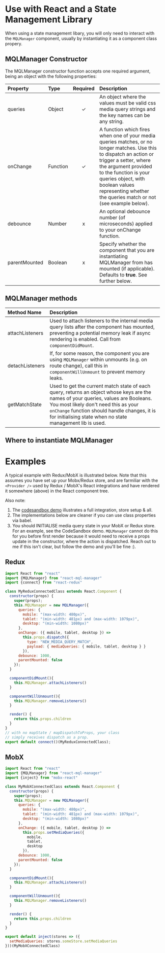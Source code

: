 # Use with React and a State Management Library
When using a state management libary, you will only need to interact with the `MQLManager` component, usually
by instantiating it as a component class propery.

## MQLManager Constructor
The MQLManager constructor function accepts one required argument, being an object with the following properties:

| Property | Type | Required | Description |
|:---|:---|:---:|:---|
| queries | Object | ✓ | An object where the values must be valid css media query strings and the key names can be any string. |
| onChange | Function | ✓ | A function which fires when one of your media queries matches, or no longer matches. Use this to dispatch an action or trigger a setter, where the argument provided to the function is your queries object, with boolean values representing whether the queries match or not (see example below).|
| debounce | Number | x | An optional debounce number (of microseconds) applied to your onChange function. | 
| parentMounted | Boolean | x | Specify whether the component that you are instantiating MQLManager from has mounted (if applicable). Defaults to **true**. See further below. 

## MQLManager methods
| Method Name | Description |
|:---|:---|
| attachListeners | Used to attach listeners to the internal media query lists after the component has mounted, preventing a potential memory leak if async rendering is enabled. Call from `componentDidMount`. 
| detachListeners | If, for some reason, the component you are using `MQLManager` within unmounts (e.g. on route change), call this in `componentWillUnmount` to prevent memory leaks.
| getMatchState | Used to get the current match state of each query, returns an object whose keys are the names of your queries, values are Booleans. You most likely don't need this as your `onChange` function should handle changes, it is for initialising state when no state management lib is used.  

## Where to instantiate MQLManager

# Examples
A typical example with Redux/MobX is illustrated below. Note that this assumes you have set up
your Mobx/Redux store, and are
farmiliar with the `<Provider />` used by Redux / MobX's React integrations and have 
rendered it somewhere (above) in the React component tree.

Also note: 
1. The [codesandbox demo](https://codesandbox.io/s/p93xmm0zmm) illustrates a full integration, store setup & all.
2. The implementations below are cleaner if you can use class properties via babel.
3. You should INITIALISE media query state in your MobX or Redux store. For an example, see the CodeSandbox
demo. `MQLManager` cannot do this for you before first render because it would need to receive a props update in the constructor, where the action is dispatched. Reach out to me if this isn't clear, but follow the demo and you'll be fine :).  

## Redux
```javascript
import React from "react"
import {MQLManager} from "react-mql-manager"
import {connect} from "react-redux"

class MyReduxConnectedClass extends React.Component {
  constructor(props) {
    super(props);
    this.MQLManager = new MQLManager({
      queries: {
        mobile: "(max-width: 480px)",
        tablet: "(min-width: 481px) and (max-width: 1079px)",
        desktop: "(min-width: 1080px)"
      },
      onChange: ({ mobile, tablet, desktop }) =>
        this.props.dispatch({
          type: "NEW_MEDIA_QUERY_MATCH",
          payload: { mediaQueries: { mobile, tablet, desktop } }
        }),
      debounce: 1000,
      parentMounted: false
    });
  }

  componentDidMount(){
    this.MQLManager.attachListeners()
  }

  componentWillUnmount(){
    this.MQLManager.removeListeners()
  }

  render() {
    return this.props.children
  }
}
// with no mapState / mapDispatchToProps, your class
// simply receives dispatch as a prop.
export default connect()(MyReduxConnectedClass);
```

## MobX
```javascript
import React from "react"
import {MQLManager} from "react-mql-manager"
import {inject} from "mobx-react"

class MyMobXConnectedClass extends React.Component {
  constructor(props) {
    super(props);
    this.MQLManager = new MQLManager({
      queries: {
        mobile: "(max-width: 480px)",
        tablet: "(min-width: 481px) and (max-width: 1079px)",
        desktop: "(min-width: 1080px)"
      },
      onChange: ({ mobile, tablet, desktop }) =>
        this.props.setMediaQueries({
          mobile,
          tablet,
          desktop
        }),
      debounce: 1000,
      parentMounted: false
    });
  }

  componentDidMount(){
    this.MQLManager.attachListeners()
  }

  componentWillUnmount(){
    this.MQLManager.removeListeners()
  }

  render() {
    return this.props.children
  }
}

export default inject(stores => ({
  setMediaQueries: stores.someStore.setMediaQueries
}))(MyMobXConnectedClass)

```